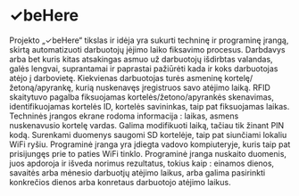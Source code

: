 # ✓beHere
Projekto „✓beHere“ tikslas ir idėja yra sukurti techninę ir programinę įrangą, skirtą automatizuoti darbuotojų įėjimo laiko fiksavimo procesus. Darbdavys arba bet kuris kitas atsakingas asmuo už darbuotojų išdirbtas valandas, galės lengvai, suprantamai ir paprastai pažiūrėti kada ir koks darbuotojas atėjo į darbovietę. Kiekvienas darbuotojas turės  asmeninę kortelę/žetoną/apyrankę, kurią nuskenavęs įregistruos savo atėjimo laiką. RFID skaitytuvo pagalba fiksuojamas kortelės/žetono/apyrankės skenavimas, identifikuojamas kortelės ID, kortelės savininkas, taip pat fiksuojamas laikas. Techninės įrangos ekrane rodoma informacija :  laikas, asmens nuskenavusio kortelę vardas. Galima modifikuoti laiką, tačiau tik žinant PIN kodą. Surenkami duomenys saugomi SD kortelėje, taip pat siunčiami lokaliu WiFi ryšiu. Programinė įranga yra įdiegta vadovo kompiuteryje, kuris taip pat prisijungęs prie to paties WiFi tinklo. Programinė įranga nuskaito duomenis, juos apdoroja ir išveda norimus rezultatus, tokius kaip : einamos dienos, savaitės arba mėnesio darbuotjų atėjimo laikus, arba galima pasirinkti konkrečios dienos arba konretaus darbuotojo atėjimo laikus.
